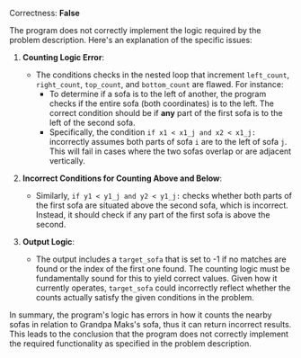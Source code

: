 Correctness: **False**

The program does not correctly implement the logic required by the problem description. Here's an explanation of the specific issues:

1. **Counting Logic Error**: 
   - The conditions checks in the nested loop that increment `left_count`, `right_count`, `top_count`, and `bottom_count` are flawed. For instance:
     - To determine if a sofa is to the left of another, the program checks if the entire sofa (both coordinates) is to the left. The correct condition should be if **any** part of the first sofa is to the left of the second sofa.
     - Specifically, the condition `if x1 < x1_j and x2 < x1_j:` incorrectly assumes both parts of sofa `i` are to the left of sofa `j`. This will fail in cases where the two sofas overlap or are adjacent vertically.

2. **Incorrect Conditions for Counting Above and Below**: 
   - Similarly, `if y1 < y1_j and y2 < y1_j:` checks whether both parts of the first sofa are situated above the second sofa, which is incorrect. Instead, it should check if any part of the first sofa is above the second.

3. **Output Logic**:
   - The output includes a `target_sofa` that is set to -1 if no matches are found or the index of the first one found. The counting logic must be fundamentally sound for this to yield correct values. Given how it currently operates, `target_sofa` could incorrectly reflect whether the counts actually satisfy the given conditions in the problem.

In summary, the program's logic has errors in how it counts the nearby sofas in relation to Grandpa Maks's sofa, thus it can return incorrect results. This leads to the conclusion that the program does not correctly implement the required functionality as specified in the problem description.
